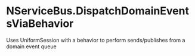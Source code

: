 # NServiceBus.DispatchDomainEventsViaBehavior
Uses UniformSession with a behavior to perform sends/publishes from a domain event queue
